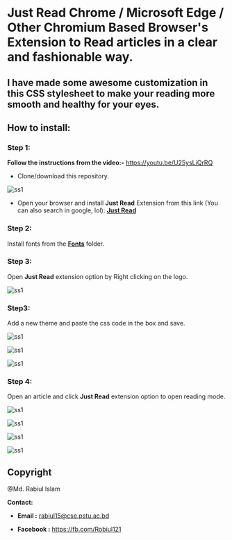 # Just Read Chrome / Microsoft Edge / Other Chromium Based Browser's Extension to Read articles in a clear and fashionable way.
## I have made some awesome customization in this CSS stylesheet to make your reading more smooth and healthy for your eyes.

## How to install:

### Step 1:

**Follow the instructions from the video:-**
<https://youtu.be/U25ysLiQrRQ>


- Clone/download this repository.

![ss1](Screenshots/image6.png)


- Open your browser and install **Just Read** Extension from this link (You can also search in google, lol): **[Just Read](https://chrome.google.com/webstore/detail/just-read/dgmanlpmmkibanfdgjocnabmcaclkmod)**


### Step 2:
Install fonts from the **[Fonts](Fonts/)** folder.


### Step 3:
Open **Just Read** extension option by Right clicking on the logo.

![ss1](Screenshots/image1.png)


### Step3:
Add a new theme and paste the css code in the box and save.


![ss1](Screenshots/image2.png)


![ss1](Screenshots/image3.png)


![ss1](Screenshots/image4.png)


### Step 4:
Open an article and click **Just Read** extension option to open reading mode.

![ss1](Screenshots/image5.png)


![ss1](Screenshots/image7.png)


![ss1](Screenshots/image8.png)


![ss1](Screenshots/image9.png)


## Copyright

@Md. Rabiul Islam

**Contact:**

- **Email :** <rabiul15@cse.pstu.ac.bd>

- **Facebook :** <https://fb.com/Robiul121>
